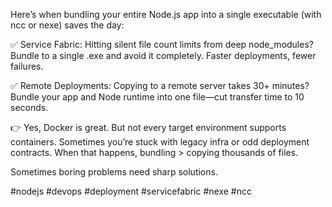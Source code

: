 Here’s when bundling your entire Node.js app into a single executable (with ncc or nexe) saves the day:

✅ Service Fabric: Hitting silent file count limits from deep node_modules? Bundle to a single .exe and avoid it completely. Faster deployments, fewer failures.

✅ Remote Deployments: Copying to a remote server takes 30+ minutes? Bundle your app and Node runtime into one file—cut transfer time to 10 seconds.

👉 Yes, Docker is great. But not every target environment supports containers. Sometimes you’re stuck with legacy infra or odd deployment contracts. When that happens, bundling > copying thousands of files.

Sometimes boring problems need sharp solutions.

#nodejs #devops #deployment #servicefabric #nexe #ncc
